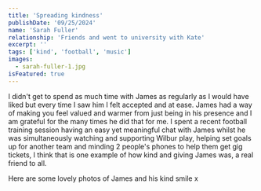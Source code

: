 ```yaml
---
title: 'Spreading kindness'
publishDate: '09/25/2024'
name: 'Sarah Fuller'
relationship: 'Friends and went to university with Kate'
excerpt: ''
tags: ['kind', 'football', 'music']
images:
  - sarah-fuller-1.jpg
isFeatured: true
---
```


I didn't get to spend as much time with James as regularly as I would have liked but every time I saw him I felt accepted and at ease. James had a way of making you feel valued and warmer from just being in his presence and I am grateful for the many times he did that for me. I spent a recent football training session having an easy yet meaningful chat with James whilst he was simultaneously watching and supporting Wilbur play, helping set goals up for another team and minding 2 people's phones to help them get gig tickets, I think that is one example of how kind and giving James was, a real friend to all.

Here are some lovely photos of James and his kind smile x